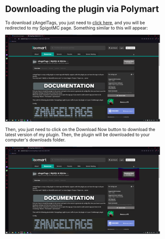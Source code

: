 # Downloading the plugin via Polymart

To download zAngelTags, you just need to [click here](https://polymart.org/resource/zangeltags-mysql-amp-sqlite.2595), and you will be redirected to my SpigotMC page. Something similar to this will appear:

![zAngelTags page on Polymart](<../../.gitbook/assets/image (1).png>)

Then, you just need to click on the Download Now button to download the latest version of my plugin. Then, the plugin will be downloaded to your computer's downloads folder.

![zAngelTags page on Polymart](<../../.gitbook/assets/image (2).png>)

